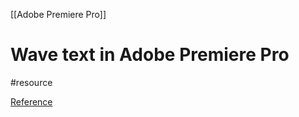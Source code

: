 [[Adobe Premiere Pro]]
# Wave text in Adobe Premiere Pro
#resource 

[Reference](https://www.google.com/search?client=opera-gx&q=wavy+effect+text+premiere+pro&sourceid=opera&ie=UTF-8&oe=UTF-8#kpvalbx=_Q4BtZfmsF8qFvr0PxqOBiAc_29)